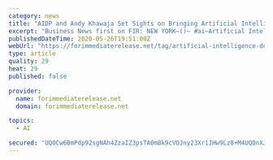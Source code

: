 ```yaml
---
category: news
title: "AIDP and Andy Khawaja Set Sights on Bringing Artificial Intelligence to Mars"
excerpt: "Business News first on FIR: NEW YORK–()– #ai–Artificial Intelligence Defense Platform and Andy Khawaja prepare to create a sustainable habitat on Mars with AI technology."
publishedDateTime: 2020-05-26T19:51:00Z
webUrl: "https://forimmediaterelease.net/tag/artificial-intelligence-defense-platform/"
type: article
quality: 29
heat: 29
published: false

provider:
  name: forimmediaterelease.net
  domain: forimmediaterelease.net

topics:
  - AI

secured: "UQOCw6BmPdp92sgNAh4ZzaIZ3psTA0m8k9cVOJny23Xr1JHw9Lz8+M4UQDnXJNyMJN8hbVh2TqKRKr9KcrASAdICDTx2/SnXndWirpuKNtdGHIW5+ehS0x5aOllUlaCMi+ctgq1ja9qGS/ERXEUgATrFa2quAFGWVUGymcYe88R/N9oxRkc0QpNEqX9AgbzylDqRl0+qLyAU5yDzxbi5aWKBI7Ae546WXSzUNdGoRcqq+CVDhhi77kJF87WBToHv+fT+NzeOcmMLhGp+lFTioC4U4lIq7fOf8R60mNWU3VZKjnp2wUHZ1IMK+4JVEMDJ;y98AeapXIPWB2GcMQhWOrw=="
---
```


